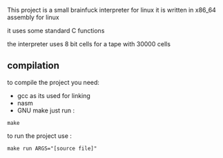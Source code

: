 This project is a small brainfuck interpreter for linux it is written in x86_64 assembly for linux

it uses some standard C functions

the interpreter uses 8 bit cells for a tape with 30000 cells 

## compilation 

to compile the project you need:
 - gcc as its used for linking
 - nasm
 - GNU make
just run : 
```
make
```

to run the project use :
```
make run ARGS="[source file]"
```
